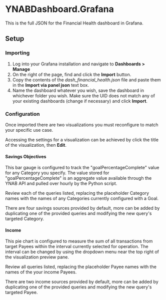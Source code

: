 # YNABDashboard.Grafana

This is the full JSON for the Financial Health dashboard in Grafana.

## Setup

### Importing

1. Log into your Grafana installation and navigate to **Dashboards > Manage**
2. On the right of the page, find and click the **Import** button.
3. Copy the contents of the *dash_financial_health.json* file and paste them in the **Import via panel json** text box.
4. Name the dashboard whatever you wish, save the dashboard in whichever folder you wish.  Make sure the UID does not match any of your existing dashboards (change if necessary) and click **Import**.

### Configuration

Once imported there are two visualizations you must reconfigure to match your specific use case.

Accessing the settings for a visualization can be achieved by click the title of the visualization, then **Edit**.

#### Savings Objectives

This bar gauge is configured to track the "goalPercentageComplete" value for any Category you specify.  The value stored for "goalPercentageComplete" is an aggregate value available through the YNAB API and pulled over hourly by the Python script.  

Review each of the queries listed, replacing the placeholder Category names with the names of any Categories currently configured with a Goal.

There are four savings sources provided by default, more can be added by duplicating one of the provided queries and modifying the new query's targeted Category.

#### Income

This pie chart is configured to measure the sum of all transactions from target Payees within the interval currently selected for operation.  The interval can be changed by using the dropdown menu near the top right of the visualization preview pane.

Review all queries listed, replacing the placeholder Payee names with the names of the your income Payees.

There are two income sources provided by default, more can be added by duplicating one of the provided queries and modifying the new query's targeted Payee.

